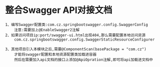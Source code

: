 # 整合Swagger API对接文档

    1、编写Swagger配置类:com.cz.springbootswagger.config.SwaggerConfig
        注意:需要加上@EnableSwagger2注解
    2、如果访问项目ip:port/swagger-ui.html出现404,那么需要配置本地访问资源
        com.cz.springbootswagger.config.SwaggerStaticResourceConfigurer
     
    3、其他项目引入本模块之后,需要@ComponentScan(basePackage = "com.cz")
        才能将swagger配置和本地资源配置类加载进容器
        然后在需要加入api文档的接口上添加@ApiOpration注解,即可将api加载进文档中